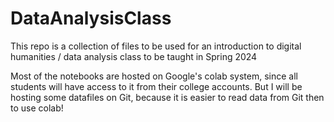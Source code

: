 # DataAnalysisClass
This repo is a collection of files to be used for an introduction to digital humanities / data analysis class to be taught in Spring 2024

Most of the notebooks are hosted on Google's colab system, since all students will have access to it from their college accounts. But I will be hosting some datafiles on Git, because it is easier to read data from Git then to use colab!

